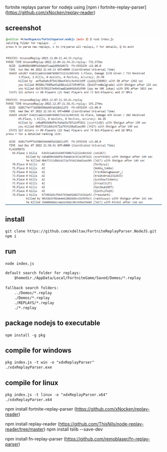 fortnite replays parser for nodejs using [npm i fortnite-replay-parser] (https://github.com/xNocken/replay-reader)

## screenshot

![Screenshot](/img/screenshot.png?raw=true "replay parser sample")

## install
```
git clone https://github.com/xdeltax/FortniteReplayParser.NodeJS.git
npm i
```

## run
```
node index.js
```

```
default search folder for replays:
    $homedir./AppData/Local/FortniteGame/Saved/Demos/*.replay

fallback search folders:
    ../Demos/*.replay
    ./Demos/*.replay
    ./REPLAYS/*.replay
    ./*.replay
```

## package nodejs to executable
```
npm install -g pkg
```

## compile for windows
```
pkg index.js -t win -o "xdxReplayParser"
./xdxReplayParser.exe
```

## compile for linux
```
pkg index.js -t linux -o "xdxReplayParser.x64"
./xdxReplayParser.x64
```


npm install fortnite-replay-parser (https://github.com/xNocken/replay-reader)

npm install replay-reader (https://github.com/ThisNils/node-replay-reader/tree/master)
npm install tslib --save-dev

npm install fn-replay-parser (https://github.com/remoblaser/fn-replay-parser)
